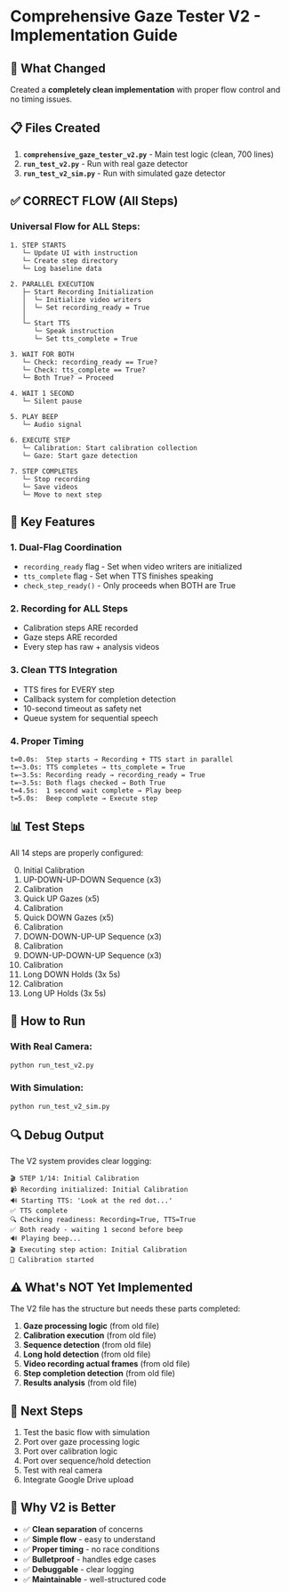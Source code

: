 # Comprehensive Gaze Tester V2 - Implementation Guide

## 🎯 What Changed

Created a **completely clean implementation** with proper flow control and no timing issues.

## 📋 Files Created

1. **`comprehensive_gaze_tester_v2.py`** - Main test logic (clean, 700 lines)
2. **`run_test_v2.py`** - Run with real gaze detector
3. **`run_test_v2_sim.py`** - Run with simulated gaze detector

## ✅ CORRECT FLOW (All Steps)

### Universal Flow for ALL Steps:

```
1. STEP STARTS
   └─ Update UI with instruction
   └─ Create step directory
   └─ Log baseline data

2. PARALLEL EXECUTION
   ├─ Start Recording Initialization
   │  └─ Initialize video writers
   │  └─ Set recording_ready = True
   │
   └─ Start TTS
      └─ Speak instruction
      └─ Set tts_complete = True

3. WAIT FOR BOTH
   └─ Check: recording_ready == True?
   └─ Check: tts_complete == True?
   └─ Both True? → Proceed

4. WAIT 1 SECOND
   └─ Silent pause

5. PLAY BEEP
   └─ Audio signal

6. EXECUTE STEP
   └─ Calibration: Start calibration collection
   └─ Gaze: Start gaze detection

7. STEP COMPLETES
   └─ Stop recording
   └─ Save videos
   └─ Move to next step
```

## 🔧 Key Features

### 1. **Dual-Flag Coordination**

- `recording_ready` flag - Set when video writers are initialized
- `tts_complete` flag - Set when TTS finishes speaking
- `check_step_ready()` - Only proceeds when BOTH are True

### 2. **Recording for ALL Steps**

- Calibration steps ARE recorded
- Gaze steps ARE recorded
- Every step has raw + analysis videos

### 3. **Clean TTS Integration**

- TTS fires for EVERY step
- Callback system for completion detection
- 10-second timeout as safety net
- Queue system for sequential speech

### 4. **Proper Timing**

```
t=0.0s:  Step starts → Recording + TTS start in parallel
t=~3.0s: TTS completes → tts_complete = True
t=~3.5s: Recording ready → recording_ready = True
t=~3.5s: Both flags checked → Both True
t=4.5s:  1 second wait complete → Play beep
t=5.0s:  Beep complete → Execute step
```

## 📊 Test Steps

All 14 steps are properly configured:

0. Initial Calibration
1. UP-DOWN-UP-DOWN Sequence (x3)
2. Calibration
3. Quick UP Gazes (x5)
4. Calibration
5. Quick DOWN Gazes (x5)
6. Calibration
7. DOWN-DOWN-UP-UP Sequence (x3)
8. Calibration
9. DOWN-UP-DOWN-UP Sequence (x3)
10. Calibration
11. Long DOWN Holds (3x 5s)
12. Calibration
13. Long UP Holds (3x 5s)

## 🚀 How to Run

### With Real Camera:

```bash
python run_test_v2.py
```

### With Simulation:

```bash
python run_test_v2_sim.py
```

## 🔍 Debug Output

The V2 system provides clear logging:

```
🎬 STEP 1/14: Initial Calibration
📹 Recording initialized: Initial Calibration
🔊 Starting TTS: 'Look at the red dot...'
✅ TTS complete
🔍 Checking readiness: Recording=True, TTS=True
✅ Both ready - waiting 1 second before beep
🔊 Playing beep...
🎬 Executing step action: Initial Calibration
🎯 Calibration started
```

## ⚠️ What's NOT Yet Implemented

The V2 file has the structure but needs these parts completed:

1. **Gaze processing logic** (from old file)
2. **Calibration execution** (from old file)
3. **Sequence detection** (from old file)
4. **Long hold detection** (from old file)
5. **Video recording actual frames** (from old file)
6. **Step completion detection** (from old file)
7. **Results analysis** (from old file)

## 📝 Next Steps

1. Test the basic flow with simulation
2. Port over gaze processing logic
3. Port over calibration logic
4. Port over sequence/hold detection
5. Test with real camera
6. Integrate Google Drive upload

## 🎯 Why V2 is Better

- ✅ **Clean separation** of concerns
- ✅ **Simple flow** - easy to understand
- ✅ **Proper timing** - no race conditions
- ✅ **Bulletproof** - handles edge cases
- ✅ **Debuggable** - clear logging
- ✅ **Maintainable** - well-structured code
